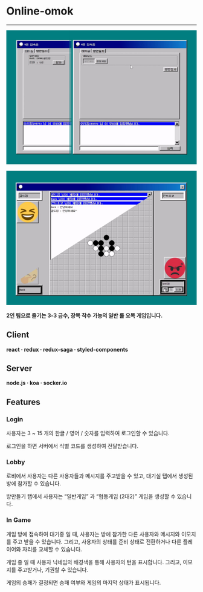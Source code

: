 # Online-omok

---

![로비.png](https://github.com/orixflo/online-omok/blob/master/_git%20images/lobby.png)

![인게임2.png](https://github.com/orixflo/online-omok/blob/master/_git%20images/ingame.png)

**2인 팀으로 즐기는 3-3 금수, 장목 착수 가능의 일반 롤 오목 게임입니다.**

## C**lient**

**react  ·  redux  ·  redux-saga  ·  styled-components**

## **Server**

**node.js  ·  koa  ·  socker.io**

## Features

### Login

사용자는 3 ~ 15 개의 한글 / 영어 / 숫자를 입력하여 로그인할 수 있습니다.

로그인을 하면 서버에서 식별 코드를 생성하여 전달받습니다.

### Lobby

  로비에서 사용자는 다른 사용자들과 메시지를 주고받을 수 있고, 대기실 탭에서 생성된 방에 참가할 수 있습니다.

방만들기 탭에서 사용자는 “일반게임” 과 “협동게임 (2대2)” 게임을 생성할 수 있습니다.

### In Game

  게임 방에 접속하여 대기중 일 때, 사용자는 방에 참가한 다른 사용자와 메시지와 이모지를 주고 받을 수 있습니다. 그리고, 사용자의 상태를 준비 상태로 전환하거나 다른 플레이어와 자리를 교체할 수 있습니다.

  게임 중 일 때 사용자 닉네임의 배경색을 통해 사용자의 턴을 표시합니다. 그리고, 이모지를 주고받거나, 기권할 수 있습니다.

게임의 승패가 결정되면 승패 여부와 게임의 마지막 상태가 표시됩니다.